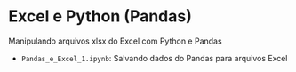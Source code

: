 # Excel e Python (Pandas)
Manipulando arquivos xlsx do Excel com Python e Pandas

- `Pandas_e_Excel_1.ipynb`: Salvando dados do Pandas para arquivos Excel
